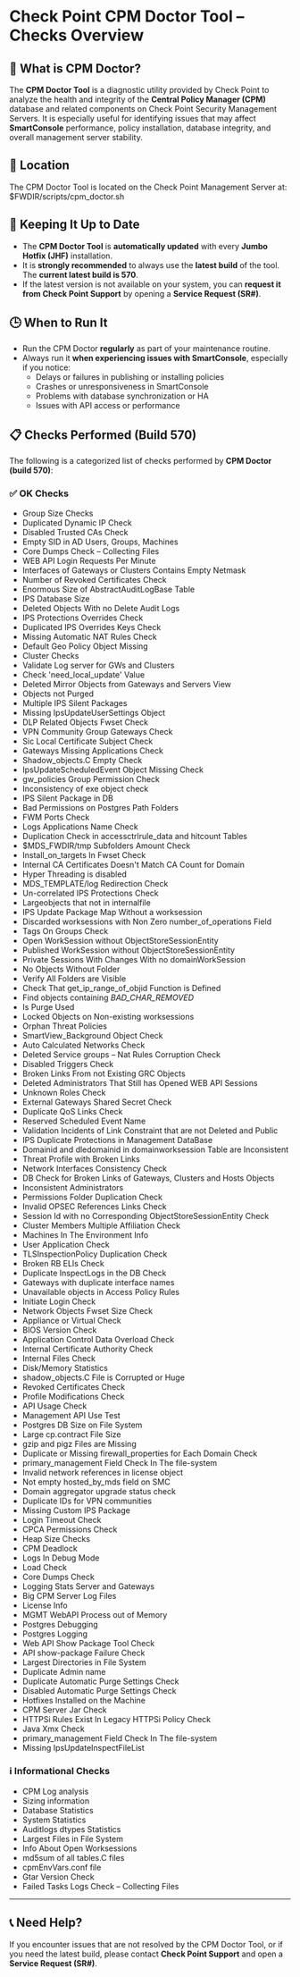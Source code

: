 # Check Point CPM Doctor Tool – Checks Overview

## 🧰 What is CPM Doctor?
The **CPM Doctor Tool** is a diagnostic utility provided by Check Point to analyze the health and integrity of the **Central Policy Manager (CPM)** database and related components on Check Point Security Management Servers. It is especially useful for identifying issues that may affect **SmartConsole** performance, policy installation, database integrity, and overall management server stability.

## 📍 Location
The CPM Doctor Tool is located on the Check Point Management Server at:
$FWDIR/scripts/cpm_doctor.sh

## 🔄 Keeping It Up to Date

- The **CPM Doctor Tool** is **automatically updated** with every **Jumbo Hotfix (JHF)** installation.
- It is **strongly recommended** to always use the **latest build** of the tool. The **current latest build is 570**.
- If the latest version is not available on your system, you can **request it from Check Point Support** by opening a **Service Request (SR#)**.

## 🕒 When to Run It

- Run the CPM Doctor **regularly** as part of your maintenance routine.
- Always run it **when experiencing issues with SmartConsole**, especially if you notice:
  - Delays or failures in publishing or installing policies
  - Crashes or unresponsiveness in SmartConsole
  - Problems with database synchronization or HA
  - Issues with API access or performance

## 📋 Checks Performed (Build 570)

The following is a categorized list of checks performed by **CPM Doctor (build 570)**:

### ✅ OK Checks
- Group Size Checks
- Duplicated Dynamic IP Check
- Disabled Trusted CAs Check
- Empty SID in AD Users, Groups, Machines
- Core Dumps Check – Collecting Files
- WEB API Login Requests Per Minute
- Interfaces of Gateways or Clusters Contains Empty Netmask
- Number of Revoked Certificates Check
- Enormous Size of AbstractAuditLogBase Table
- IPS Database Size
- Deleted Objects With no Delete Audit Logs
- IPS Protections Overrides Check
- Duplicated IPS Overrides Keys Check
- Missing Automatic NAT Rules Check
- Default Geo Policy Object Missing
- Cluster Checks
- Validate Log server for GWs and Clusters
- Check 'need_local_update' Value
- Deleted Mirror Objects from Gateways and Servers View
- Objects not Purged
- Multiple IPS Silent Packages
- Missing IpsUpdateUserSettings Object
- DLP Related Objects Fwset Check
- VPN Community Group Gateways Check
- Sic Local Certificate Subject Check
- Gateways Missing Applications Check
- Shadow_objects.C Empty Check
- IpsUpdateScheduledEvent Object Missing Check
- gw_policies Group Permission Check
- Inconsistency of exe object check
- IPS Silent Package in DB
- Bad Permissions on Postgres Path Folders
- FWM Ports Check
- Logs Applications Name Check
- Duplication Check in accessctrlrule_data and hitcount Tables
- $MDS_FWDIR/tmp Subfolders Amount Check
- Install_on_targets In Fwset Check
- Internal CA Certificates Doesn't Match CA Count for Domain
- Hyper Threading is disabled
- MDS_TEMPLATE/log Redirection Check
- Un-correlated IPS Protections Check
- Largeobjects that not in internalfile
- IPS Update Package Map Without a worksession
- Discarded worksessions with Non Zero number_of_operations Field
- Tags On Groups Check
- Open WorkSession without ObjectStoreSessionEntity
- Published WorkSession without ObjectStoreSessionEntity
- Private Sessions With Changes With no domainWorkSession
- No Objects Without Folder
- Verify All Folders are Visible
- Check That get_ip_range_of_objid Function is Defined
- Find objects containing _BAD_CHAR_REMOVED_
- Is Purge Used
- Locked Objects on Non-existing worksessions
- Orphan Threat Policies
- SmartView_Background Object Check
- Auto Calculated Networks Check
- Deleted Service groups – Nat Rules Corruption Check
- Disabled Triggers Check
- Broken Links From not Existing GRC Objects
- Deleted Administrators That Still has Opened WEB API Sessions
- Unknown Roles Check
- External Gateways Shared Secret Check
- Duplicate QoS Links Check
- Reserved Scheduled Event Name
- Validation Incidents of Link Constraint that are not Deleted and Public
- IPS Duplicate Protections in Management DataBase
- Domainid and dledomainid in domainworksession Table are Inconsistent
- Threat Profile with Broken Links
- Network Interfaces Consistency Check
- DB Check for Broken Links of Gateways, Clusters and Hosts Objects
- Inconsistent Administrators
- Permissions Folder Duplication Check
- Invalid OPSEC References Links Check
- Session Id with no Corresponding ObjectStoreSessionEntity Check
- Cluster Members Multiple Affiliation Check
- Machines In The Environment Info
- User Application Check
- TLSInspectionPolicy Duplication Check
- Broken RB ELIs Check
- Duplicate InspectLogs in the DB Check
- Gateways with duplicate interface names
- Unavailable objects in Access Policy Rules
- Initiate Login Check
- Network Objects Fwset Size Check
- Appliance or Virtual Check
- BIOS Version Check
- Application Control Data Overload Check
- Internal Certificate Authority Check
- Internal Files Check
- Disk/Memory Statistics
- shadow_objects.C File is Corrupted or Huge
- Revoked Certificates Check
- Profile Modifications Check
- API Usage Check
- Management API Use Test
- Postgres DB Size on File System
- Large cp.contract File Size
- gzip and pigz Files are Missing
- Duplicate or Missing firewall_properties for Each Domain Check
- primary_management Field Check In The file-system
- Invalid network references in license object
- Not empty hosted_by_mds field on SMC
- Domain aggregator upgrade status check
- Duplicate IDs for VPN communities
- Missing Custom IPS Package
- Login Timeout Check
- CPCA Permissions Check
- Heap Size Checks
- CPM Deadlock
- Logs In Debug Mode
- Load Check
- Core Dumps Check
- Logging Stats Server and Gateways
- Big CPM Server Log Files
- License Info
- MGMT WebAPI Process out of Memory
- Postgres Debugging
- Postgres Logging
- Web API Show Package Tool Check
- API show-package Failure Check
- Largest Directories in File System
- Duplicate Admin name
- Duplicate Automatic Purge Settings Check
- Disabled Automatic Purge Settings Check
- Hotfixes Installed on the Machine
- CPM Server Jar Check
- HTTPSi Rules Exist In Legacy HTTPSi Policy Check
- Java Xmx Check
- primary_management Field Check In The file-system
- Missing IpsUpdateInspectFileList

### ℹ️ Informational Checks
- CPM Log analysis
- Sizing information
- Database Statistics
- System Statistics
- Auditlogs dtypes Statistics
- Largest Files in File System
- Info About Open Worksessions
- md5sum of all tables.C files
- cpmEnvVars.conf file
- Gtar Version Check
- Failed Tasks Logs Check – Collecting Files

---

## 📞 Need Help?

If you encounter issues that are not resolved by the CPM Doctor Tool, or if you need the latest build, please contact **Check Point Support** and open a **Service Request (SR#)**.
